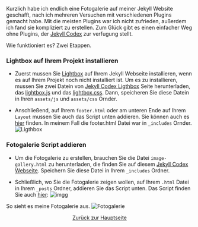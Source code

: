 
Kurzlich habe ich endlich eine Fotogalerie auf meiner Jekyll Website geschafft, nach ich mehreren Versuchen mit verschiedenen Plugins gemacht habe. Mit die meisten Plugins war ich nicht zufrieden, außerdem ich fand sie kompliziert zu erstellen. Zum Glück gibt es einen einfacher Weg ohne Plugins, der [Jekyll Codex](https://jekyllcodex.org/without-plugin/image-gallery/) zur verfugung stellt. 


Wie funktioniert es? Zwei Etappen. 

### Lightbox auf Ihrem Projekt installieren
- Zuerst mussen Sie [Lightbox](https://jekyllcodex.org/without-plugin/lightbox/) auf Ihrem Jekyll Webseite installieren, wenn es auf Ihrem Projekt noch nicht installiert ist. 
Um es zu installieren, mussen Sie zwei Datein von [Jekyll Codex Ligthbox](https://jekyllcodex.org/without-plugin/lightbox/) Seite herunterladen,  das [lightbox.js](https://jekyllcodex.org/without-plugin/lightbox/) und das [lightbox.css](https://jekyllcodex.org/without-plugin/lightbox/). Dann, speicheren Sie diese Datein in Ihren `assets/js` und `assets/css` Ornder. 

- Anschließend, auf Ihrem `footer.html` oder am unteren Ende auf Ihrem `Layout` mussen Sie auch das Script unten addieren. Sie können auch es [hier](https://jekyllcodex.org/without-plugin/lightbox/) finden. In meinem Fall die footer.html Datei war in `_includes` Ornder. 
![Ligthbox](https://user-images.githubusercontent.com/72214216/95009158-19698d00-0620-11eb-94e9-174ba1565b38.PNG)


### Fotogalerie Script addieren
- Um die Fotogalerie zu erstellen, brauchen Sie die Datei `image-gallery.html` zu herunterladen, die finden Sie auf diesem [Jekyll Codex Webseite]( https://jekyllcodex.org/without-plugin/image-gallery/). Speichern Sie diese Datei in Ihrem `_includes` Ordner.  



- Schließlich, wo Sie die Fotogalerie zeigen wollen, auf Ihrem `.html` Datei in Ihrem `_posts` Ordner, addieren Sie das Script unten. Das Script finden Sie auch [hier]( https://jekyllcodex.org/without-plugin/image-gallery/):
![imgg](https://user-images.githubusercontent.com/72214216/95009168-2e462080-0620-11eb-8526-4f8bf51a05b7.PNG)



So sieht es meine Fotogalerie aus.
![Fotogalerie](https://user-images.githubusercontent.com/72214216/94930132-46a22800-04c6-11eb-95c9-6c86aba54588.PNG)


<center><a href="http://mehrapi.github.io/">Zurück zur Hauptseite</a></center>
